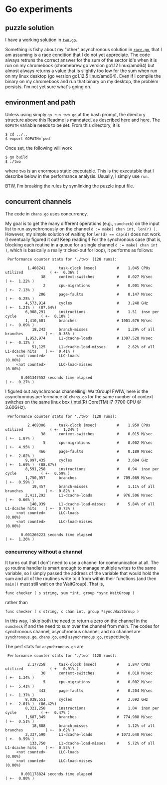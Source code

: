 Go experiments
==============

## puzzle solution

I have a working solution in [`two.go`](two.go).

Something is fishy about my "other" asynchronous solution in [`race.go`](race.go), that I am assuming is a race condition that I do not yet appreciate.
The code always retruns the correct answer for the sum of the sector id's when it is run on my chromebook (chromebrew go version go1.12 linux/amd64) but almost always returns a value that is slightly too low for the sum when run on my linux desktop (go version go1.12.5 linux/amd64).
Even if I compile the binary on my chromebook and run that binary on my desktop, the problem persists.
I'm not yet sure what's going on.

## environment and path

Unless using simply `go run two.go` at the bash prompt, the directory structure above this Readme is mandated, as described [here](https://golang.org/doc/install) and [here](https://golang.org/doc/code.html).
The `GOPATH` variable needs to be set.
From this directory, it is
```
$ cd ../..
$ export GOPATH=`pwd`
```
Once set, the following will work
```
$ go build
$ ./two
```
where `two` is an enormous static executable.
This is the executable that I describe below in the performance analysis.
Usually, I simply use `run`.

BTW, I'm breaking the rules by symlinking the puzzle input file.

## concurrent channels

The code in `chans.go` uses concurrency.

My goal is to get the many different operations (e.g., `sumcheck`) on the input list to run asynchronously on the channel `d := make( chan int, len(r) )`.
However, my simple solution of waiting for `len(d) == cap(d)` does not work.
(I eventually figured it out! Keep reading!)
For the synchronous case (that is, blocking each routine in a queue for a single channel `d := make( chan int )`, which is basically a really tricked-out for loop), it performs as follows:

```
 Performance counter stats for './two' (128 runs):

          1.408241      task-clock (msec)         #    1.045 CPUs utilized            ( +-  0.36% )
                38      context-switches          #    0.027 M/sec                    ( +-  1.22% )
                 2      cpu-migrations            #    0.001 M/sec                    ( +-  7.13% )
               206      page-faults               #    0.147 M/sec                    ( +-  0.25% )
         4,573,914      cycles                    #    3.248 GHz                      ( +-  1.21% )  (87.64%)
         6,908,291      instructions              #    1.51  insn per cycle           ( +-  0.10% )
         1,410,601      branches                  # 1001.676 M/sec                    ( +-  0.09% )
            18,243      branch-misses             #    1.29% of all branches          ( +-  0.33% )
         1,953,974      L1-dcache-loads           # 1387.528 M/sec                    ( +-  0.12% )
            51,125      L1-dcache-load-misses     #    2.62% of all L1-dcache hits    ( +-  0.41% )
     <not counted>      LLC-loads                                                     (0.00%)
     <not counted>      LLC-load-misses                                               (0.00%)

       0.001347552 seconds time elapsed                                          ( +-  0.27% )
```

I figured out asynchronous channelling! WaitGroup!
FWIW, here is the asynchronous performance of `chans.go` for the same number of context switches on the same linux box (Intel(R) Core(TM) i7-7700 CPU @ 3.60GHz).

```
 Performance counter stats for './two' (128 runs):

          2.469306      task-clock (msec)         #    1.950 CPUs utilized            ( +-  1.24% )
                38      context-switches          #    0.015 M/sec                    ( +-  1.87% )
                 5      cpu-migrations            #    0.002 M/sec                    ( +-  4.95% )
               466      page-faults               #    0.189 M/sec                    ( +-  2.02% )
         9,097,435      cycles                    #    3.684 GHz                      ( +-  1.69% )  (88.87%)
         8,591,258      instructions              #    0.94  insn per cycle           ( +-  0.59% )
         1,750,957      branches                  #  709.089 M/sec                    ( +-  0.59% )
            19,457      branch-misses             #    1.11% of all branches          ( +-  0.82% )
         2,411,292      L1-dcache-loads           #  976.506 M/sec                    ( +-  0.66% )
           140,939      L1-dcache-load-misses     #    5.84% of all L1-dcache hits    ( +-  0.73% )
     <not counted>      LLC-loads                                                     (0.00%)
     <not counted>      LLC-load-misses                                               (0.00%)

       0.001266223 seconds time elapsed                                          ( +-  1.26% )
```

### concurrency without a channel

It turns out that I don't need to use a channel for communication at all.
The `go` routine handler is smart enough to manage multiple writes to the same variable, so I simply passed the address of the variable that would hold the sum and all of the routines write to it from within their functions (and then `main()` must still wait on the WaitGroup).
That is,
```
func checker ( s string, sum *int, group *sync.WaitGroup )
```
rather than
```
func checker ( s string, c chan int, group *sync.WaitGroup )
```
In this way, I skip both the need to return a zero on the channel in the `sumcheck` if and the need to sum over the channel from main.
The codes for synchronous channel, asynchronous channel, and no channel are `synchronous.go`, `chans.go`, and `asynchronous.go`, respectively.

The perf stats for `asynchronous.go` are

```
 Performance counter stats for './two' (128 runs):

          2.177258      task-clock (msec)         #    1.847 CPUs utilized            ( +-  0.91% )
                38      context-switches          #    0.018 M/sec                    ( +-  1.34% )
                 5      cpu-migrations            #    0.002 M/sec                    ( +-  5.41% )
               443      page-faults               #    0.204 M/sec                    ( +-  1.37% )
         8,038,551      cycles                    #    3.692 GHz                      ( +-  2.01% )  (86.42%)
         8,321,258      instructions              #    1.04  insn per cycle           ( +-  0.47% )
         1,687,349      branches                  #  774.988 M/sec                    ( +-  0.51% )
            18,888      branch-misses             #    1.12% of all branches          ( +-  0.62% )
         2,337,590      L1-dcache-loads           # 1073.640 M/sec                    ( +-  0.59% )
           133,750      L1-dcache-load-misses     #    5.72% of all L1-dcache hits    ( +-  0.55% )
     <not counted>      LLC-loads                                                     (0.00%)
     <not counted>      LLC-load-misses                                               (0.00%)

       0.001178824 seconds time elapsed                                          ( +-  0.80% )
```
